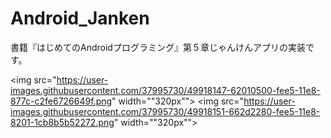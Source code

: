 # Android_Janken
書籍『はじめてのAndroidプログラミング』第５章じゃんけんアプリの実装です。  

<img src="https://user-images.githubusercontent.com/37995730/49918147-62010500-fee5-11e8-877c-c2fe6726649f.png" width=""320px"">
<img src="https://user-images.githubusercontent.com/37995730/49918151-662d2280-fee5-11e8-8201-1cb8b5b52272.png" width=""320px"">
